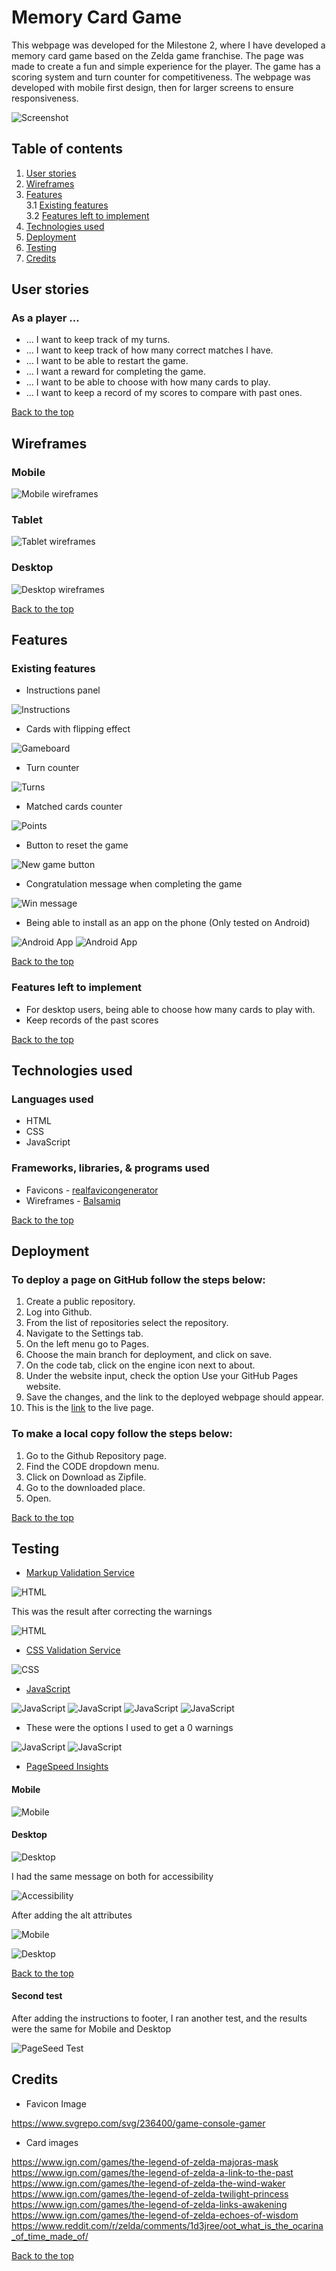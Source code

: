 # Memory Card Game

This webpage was developed for the Milestone 2, where I have developed a memory card game based on the Zelda game franchise. The page was made to create a fun and simple experience for the player. The game has a scoring system and turn counter for competitiveness. The webpage was developed with mobile first design, then for larger screens to ensure responsiveness.

![Screenshot](/assets/readme/screenshot.png)

## Table of contents

1. [User stories](#user-stories)
2. [Wireframes](#wireframes)
3. [Features](#features)  
3.1 [Existing features](#existing-features)  
3.2 [Features left to implement](#features-left-to-implement)
4. [Technologies used](#technologies-used)
5. [Deployment](#deployment)
6. [Testing](#testing)
7. [Credits](#credits)

## User stories

### As a player ...

- ... I want to keep track of my turns.
- ... I want to keep track of how many correct matches I have.
- ... I want to be able to restart the game.
- ... I want a reward for completing the game.
- ... I want to be able to choose with how many cards to play.
- ... I want to keep a record of my scores to compare with past ones.

[Back to the top](#table-of-contents)

## Wireframes

### Mobile
![Mobile wireframes](/assets/readme/wireframes/Mobile.png)

### Tablet
![Tablet wireframes](/assets/readme/wireframes/Tablet.png)

### Desktop
![Desktop wireframes](/assets/readme/wireframes/Desktop.png)

[Back to the top](#table-of-contents)

## Features

### Existing features

- Instructions panel

![Instructions](/assets/readme/features/instructions.png)

- Cards with flipping effect

![Gameboard](/assets/readme/features/game-board.png)

- Turn counter

![Turns](/assets/readme/features/turns-counter.png)

- Matched cards counter

![Points](/assets/readme/features/points-counter.png)

- Button to reset the game

![New game button](/assets/readme/features/newgame-btn.png)

- Congratulation message when completing the game

![Win message](/assets/readme/features/win-message.png)

- Being able to install as an app on the phone (Only tested on Android)

![Android App](/assets/readme/features/android-1.png)
![Android App](/assets/readme/features/android-2.png)

[Back to the top](#table-of-contents)

### Features left to implement

- For desktop users, being able to choose how many cards to play with.
- Keep records of the past scores

[Back to the top](#table-of-contents)

## Technologies used

### Languages used

- HTML
- CSS
- JavaScript

### Frameworks, libraries, & programs used

- Favicons - [realfavicongenerator](https://realfavicongenerator.net/)
- Wireframes - [Balsamiq](https://balsamiq.com/)

[Back to the top](#table-of-contents)

## Deployment

### To deploy a page on GitHub follow the steps below:

1. Create a public repository.
2. Log into Github.
3. From the list of repositories select the repository.
4. Navigate to the Settings tab.
5. On the left menu go to Pages.
6. Choose the main branch for deployment, and click on save.
7. On the code tab, click on the engine icon next to about.
8. Under the website input, check the option Use your GitHub Pages website.
9. Save the changes, and the link to the deployed webpage should appear.
10. This is the [link](https://faelf.github.io/MemoryCardGame/) to the live page.

### To make a local copy follow the steps below:

1. Go to the Github Repository page.
2. Find the CODE dropdown menu.
3. Click on Download as Zipfile.
4. Go to the downloaded place.
5. Open.

[Back to the top](#table-of-contents)

## Testing

- [Markup Validation Service](https://validator.w3.org/#validate_by_input)

![HTML](/assets/readme/testing/html.png)

This was the result after correcting the warnings

![HTML](/assets/readme/testing/html2.png)

- [CSS Validation Service](https://jigsaw.w3.org/css-validator/#validate_by_input)

![CSS](/assets/readme/testing/css.png)

- [JavaScript](https://www.jslint.com/)

![JavaScript](/assets/readme/testing/jslint.png)
![JavaScript](/assets/readme/testing/jslintWarnings2.png)
![JavaScript](/assets/readme/testing/jslintWarnings3.png)
![JavaScript](/assets/readme/testing/jslintWarnings4.png)

- These were the options I used to get a 0 warnings

![JavaScript](/assets/readme/testing/jslint-options.png)
![JavaScript](/assets/readme/testing/jslint-clear.png)


- [PageSpeed Insights](https://pagespeed.web.dev/)

#### Mobile

![Mobile](/assets/readme/testing/pi-mobile.png)

#### Desktop

![Desktop](/assets/readme/testing/pi-desktop.png)

I had the same message on both for accessibility

![Accessibility](/assets/readme/testing/pi-mobile-acc.png)

After adding the alt attributes

![Mobile](/assets/readme/testing/pi-mobile(2).png)

![Desktop](/assets/readme/testing/pi-desktop(2).png)

[Back to the top](#table-of-contents)

#### Second test

After adding the instructions to footer, I ran another test, and the results were the same for Mobile and Desktop

![PageSeed Test](/assets/readme/testing/pi-test-2-results.png)

## Credits

- Favicon Image

https://www.svgrepo.com/svg/236400/game-console-gamer

- Card images

https://www.ign.com/games/the-legend-of-zelda-majoras-mask
https://www.ign.com/games/the-legend-of-zelda-a-link-to-the-past
https://www.ign.com/games/the-legend-of-zelda-the-wind-waker
https://www.ign.com/games/the-legend-of-zelda-twilight-princess
https://www.ign.com/games/the-legend-of-zelda-links-awakening
https://www.ign.com/games/the-legend-of-zelda-echoes-of-wisdom
https://www.reddit.com/r/zelda/comments/1d3jree/oot_what_is_the_ocarina_of_time_made_of/

[Back to the top](#table-of-contents)